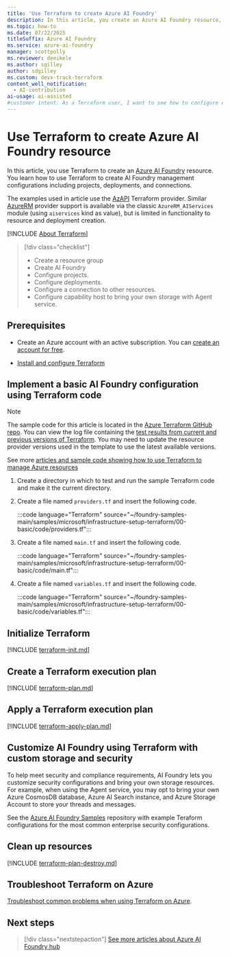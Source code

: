```yaml
---
title: 'Use Terraform to create Azure AI Foundry'
description: In this article, you create an Azure AI Foundry resource, an Azure AI Foundry project, using Terraform infrastructure as code templates.
ms.topic: how-to
ms.date: 07/22/2025
titleSuffix: Azure AI Foundry 
ms.service: azure-ai-foundry
manager: scottpolly 
ms.reviewer: deeikele 
ms.author: sgilley
author: sdgilley
ms.custom: devx-track-terraform
content_well_notification: 
  - AI-contribution
ai-usage: ai-assisted
#customer intent: As a Terraform user, I want to see how to configure Azure AI Foundry using Terraform, so I can automate my setup.
---
```


# Use Terraform to create Azure AI Foundry resource

In this article, you use Terraform to create an [Azure AI Foundry](https://ai.azure.com/?cid=learnDocs) resource. You learn how to use Terraform to create AI Foundry management configurations including projects, deployments, and connections. 

The examples used in article use the [AzAPI](https://learn.microsoft.com/azure/developer/terraform/overview-azapi-provider) Terraform provider. Similar [AzureRM](https://registry.terraform.io/providers/hashicorp/azurerm/latest/docs/resources/ai_services) provider support is available via the classic `AzureRM_AIServices` module (using `aiservices` kind as value), but is limited in functionality to resource and deployment creation.

[!INCLUDE [About Terraform](~/azure-dev-docs-pr/articles/terraform/includes/abstract.md)]

> [!div class="checklist"]
> * Create a resource group
> * Create AI Foundry
> * Configure projects.
> * Configure deployments.
> * Configure a connection to other resources.
> * Configure capability host to bring your own storage with Agent service.

## Prerequisites

- Create an Azure account with an active subscription. You can [create an account for free](https://azure.microsoft.com/free/?WT.mc_id=A261C142F).

- [Install and configure Terraform](/azure/developer/terraform/quickstart-configure)

## Implement a basic AI Foundry configuration using Terraform code

> [!NOTE]
> The sample code for this article is located in the [Azure Terraform GitHub repo](https://github.com/Azure/terraform/tree/master/quickstart/101-azure-ai-foundry). You can view the log file containing the [test results from current and previous versions of Terraform](https://github.com/Azure/terraform/tree/master/quickstart/101-azure-ai-foundry/TestRecord.md). You may need to update the resource provider versions used in the template to use the latest available versions.
> 
> See more [articles and sample code showing how to use Terraform to manage Azure resources](/azure/terraform)

1. Create a directory in which to test and run the sample Terraform code and make it the current directory.

1. Create a file named `providers.tf` and insert the following code.

    :::code language="Terraform" source="~/foundry-samples-main/samples/microsoft/infrastructure-setup-terraform/00-basic/code/providers.tf":::

1. Create a file named `main.tf` and insert the following code.

    :::code language="Terraform" source="~/foundry-samples-main/samples/microsoft/infrastructure-setup-terraform/00-basic/code/main.tf":::

1. Create a file named `variables.tf` and insert the following code.

    :::code language="Terraform" source="~/foundry-samples-main/samples/microsoft/infrastructure-setup-terraform/00-basic/code/variables.tf"::: 

## Initialize Terraform

[!INCLUDE [terraform-init.md](~/azure-dev-docs-pr/articles/terraform/includes/terraform-init.md)]

## Create a Terraform execution plan

[!INCLUDE [terraform-plan.md](~/azure-dev-docs-pr/articles/terraform/includes/terraform-plan.md)]

## Apply a Terraform execution plan

[!INCLUDE [terraform-apply-plan.md](~/azure-dev-docs-pr/articles/terraform/includes/terraform-apply-plan.md)]

## Customize AI Foundry using Terraform with custom storage and security

To help meet security and compliance requirements, AI Foundry lets you customize security configurations and bring your own storage resources. For example, when using the Agent service, you may opt to bring your own Azure CosmosDB database, Azure AI Search instance, and Azure Storage Account to store your threads and messages.

See the [Azure AI Foundry Samples](https://github.com/azure-ai-foundry/foundry-samples/tree/main/samples/microsoft/infrastructure-setup-terraform) repository with example Teraform configurations for the most common enterprise security configurations.

## Clean up resources

[!INCLUDE [terraform-plan-destroy.md](~/azure-dev-docs-pr/articles/terraform/includes/terraform-plan-destroy.md)]

## Troubleshoot Terraform on Azure

[Troubleshoot common problems when using Terraform on Azure](/azure/developer/terraform/troubleshoot).

## Next steps

> [!div class="nextstepaction"]
> [See more articles about Azure AI Foundry hub](/search/?terms=Azure%20ai%20hub%20and%20terraform)

